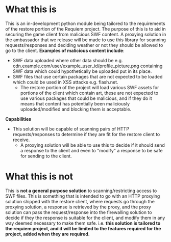 # What this is
This is an in-development python module being tailored to the requirements of the restore portion of the Requiem project. The purpose of this is to aid in securing the game client from malicious SWF content. A proxying solution in the ambassador that we release will be made to use this library for scanning requests/responses and deciding weather or not they should be allowed to go to the client. **Examples of malicious content include**:
- SWF data uploaded where other data should be e.g. cdn.example.com/user/example_user_id/profile_picture.png containing SWF data which could hypothetically be uploaded put in its place.
- SWF files that use certain packages that are not expected to be loaded which could be used in XSS attacks e.g. flash.net.
  - The restore portion of the project will load various SWF assets for portions of the client which contain art, these are not expected to use various packages that could be malicious, and if they do it means that content has potentially been maliciously uploaded/modified and blocking them is acceptable.

**Capabilities**
- This solution will be capable of scanning pairs of HTTP requests/responses to determine if they are fit for the restore client to receive.
  - A proxying solution will be able to use this to decide if it should send a response to the client and even to "modify" a response to be safe for sending to the client.

# What this is not

This is **not a general purpose solution** to scanning/restricting access to SWF files. This is something that is intended to go with an HTTP proxying solution shipped with the restore client, where requests go through the proxying solution, a response is retrieved by the proxy, and the proxy solution can pass the request/response into the firewalling solution to decide if they the response is suitable for the client, and modify them in any way deemed necessary to make them safe. i.e. **this solution is tailored to the requiem project, and it will be limited to the features required for the project, added when they are required.**

